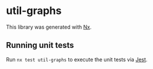# util-graphs

This library was generated with [Nx](https://nx.dev).

## Running unit tests

Run `nx test util-graphs` to execute the unit tests via [Jest](https://jestjs.io).
